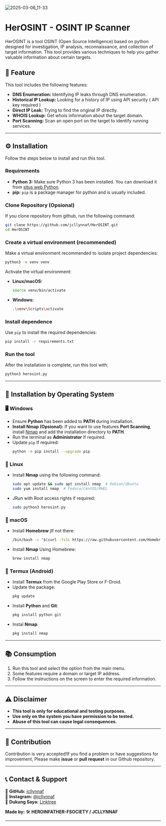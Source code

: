 ![2025-03-06_11-33](banner-gt)
# HerOSINT - OSINT IP Scanner  

HerOSINT is a tool OSINT (Open Source Intelligence) based on python designed for investigation, IP analysis, reconnaissance, and collection of target information. This tool provides various techniques to help you gather valuable information about certain targets.  

## 📌 Feature  

This tool includes the following features:  

- **DNS Enumeration:** Identifying IP leaks through DNS enumeration.  
- **Historical IP Lookup:** Looking for a history of IP using API security ( API key required ) 
- **Direct IP Leak:** Trying to find the original IP directly.  
- **WHOIS Lookup:** Get whois information about the target domain.  
- **Port Scanning:** Scan an open port on the target to identify running services.  

---

## ⚙️ Installation  

Follow the steps below to install and run this tool.  

### Requirements 

- **Python 3:** Make sure Python 3 has been installed. You can download it from [situs web Python](https://www.python.org/downloads/).  
- **pip:** `pip` is a package manager for python and is usually included.  

### Clone Repository (Opsional)  

If you clone repository from github, run the following command:  

```bash
git clone https://github.com/jcllynnaf/HerOSINT.git
cd HerOSINT
```

### Create a virtual environment (recommended)  

Make a virtual environment recommended to isolate project dependencies:  

```bash
python3 -m venv venv
```

Activate the virtual environment:  

- **Linux/macOS:**  
  ```bash
  source venv/bin/activate
  ```
- **Windows:**  
  ```bash
  .\venv\Scripts\activate
  ```

### Install dependence  

Use `pip` to install the required dependencies:  

```bash
pip install -r requirements.txt
```

### Run the tool  

After the installation is complete, run this tool with:  

```bash
python3 herosint.py
```

---

## 📌 Installation by Operating System  

### **🖥 Windows**  

- Ensure **Python** has been added to **PATH** during installation.  
- **Install Nmap (Opsional):** If you want to use features **Port Scanning**, install [Nmap](https://nmap.org/download.html) and add the installation directory to **PATH**.  
- Run the terminal as **Administrator** If required.  
- Update `pip` If required:  
  ```bash
  python -m pip install --upgrade pip
  ```

### **🐧 Linux**  

- Install **Nmap** using the following command:  
  ```bash
  sudo apt update && sudo apt install nmap  # Debian/Ubuntu
  sudo yum install nmap  # Fedora/CentOS/RHEL
  ```
- JRun with Root access rights if required:  
  ```bash
  sudo python3 herosint.py
  ```

### **🍎 macOS**  

- Install **Homebrew** jIf not there:  
  ```bash
  /bin/bash -c "$(curl -fsSL https://raw.githubusercontent.com/Homebrew/install/HEAD/install.sh)"
  ```
- Install **Nmap** Using Homebrew:  
  ```bash
  brew install nmap
  ```

### **📱 Termux (Android)**  

- Install **Termux** from the Google Play Store or F-Droid.  
- Update the package:  
  ```bash
  pkg update
  ```
- Install **Python** and **Git**:  
  ```bash
  pkg install python git
  ```
- Instal **Nmap**:  
  ```bash
  pkg install nmap
  ```

---

## 📚 Consumption  

1. Run this tool and select the option from the main menu.  
2. Some features require a domain or target IP address.  
3. Follow the instructions on the screen to enter the required information.  

---

## ⚠️ Disclaimer 

- **This tool is only for educational and testing purposes.**  
- **Use only on the system you have permission to be tested.**  
- **Abuse of this tool can cause legal consequences.**  

---

## 🤝 Contribution  

Contribution is very accepted!If you find a problem or have suggestions for improvement, Please make **issue** or **pull request** in our Github repository.  

---

## 📞 Contact & Support  

🔗 **GitHub:** [jcllynnaf](https://github.com/jcllynnaf)  
📸 **Instagram:** [@jcllynnaf](https://instagram.com/jcllynnaf)  
🍵 **Dukung Saya:** [Linktree](https://linktr.ee/jcllynnaf)  

**Made by:** 🛠 **HEROINFATHER-FSOCIETY / JCLLYNNAF**  

---

